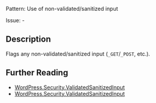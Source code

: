 Pattern: Use of non-validated/sanitized input

Issue: -

## Description

Flags any non-validated/sanitized input (`_GET`/`_POST`, etc.).

## Further Reading

* [WordPress.Security.ValidatedSanitizedInput](https://github.com/WordPress-Coding-Standards/WordPress-Coding-Standards/issues/69)
* [WordPress.Security.ValidatedSanitizedInput](https://github.com/WordPress/WordPress-Coding-Standards/tree/develop/WordPress/Sniffs/Security/ValidatedSanitizedInputSniff.php)